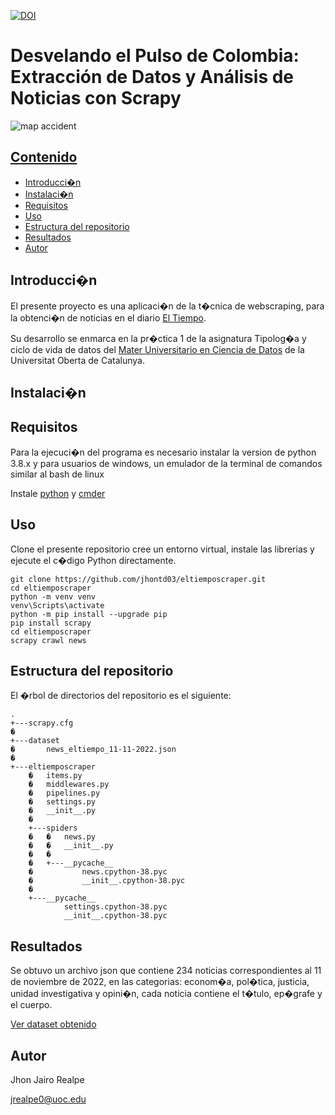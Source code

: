 [![DOI](https://zenodo.org/badge/DOI/10.5281/zenodo.7317125.svg)](https://doi.org/10.5281/zenodo.7317125)

# Desvelando el Pulso de Colombia: Extracción de Datos y Análisis de Noticias con Scrapy

![map accident](https://github.com/jhontd03/eltiemposcraper/blob/master/img/daily_news.png "daily_news")

## [Contenido](#Contenido)

- [Introducci�n](#Introducc�n)
- [Instalaci�n](#Instalaci�n)
- [Requisitos](#Requisitos)
- [Uso](#Uso)
- [Estructura del repositorio](#Estructura-del-repositorio)
- [Resultados](#Resultados)
- [Autor](#Autor)

## Introducci�n

El presente proyecto es una aplicaci�n de la t�cnica de webscraping, para la obtenci�n de noticias en el diario [El Tiempo](https://www.eltiempo.com/).

Su desarrollo se enmarca en la pr�ctica 1 de la asignatura Tipolog�a y ciclo de vida de datos del [Mater Universitario en Ciencia de Datos](https://estudios.uoc.edu/es/masters-universitarios/data-science/presentacion) de la Universitat Oberta de Catalunya.

## Instalaci�n

## Requisitos

Para la ejecuci�n del programa es necesario instalar la version de python 3.8.x y para usuarios de windows, un emulador de la terminal de comandos similar al bash de linux 

Instale [python](https://www.python.org/downloads/) y [cmder](https://cmder.app/)

## Uso

Clone el presente repositorio cree un entorno virtual, instale las librerias y ejecute el c�digo Python directamente.

```
git clone https://github.com/jhontd03/eltiemposcraper.git
cd eltiemposcraper
python -m venv venv
venv\Scripts\activate
python -m pip install --upgrade pip
pip install scrapy
cd eltiemposcraper
scrapy crawl news
```

## Estructura del repositorio

El �rbol de directorios del repositorio es el siguiente:
```
.
+---scrapy.cfg
�   
+---dataset
�       news_eltiempo_11-11-2022.json
�       
+---eltiemposcraper
    �   items.py
    �   middlewares.py
    �   pipelines.py
    �   settings.py
    �   __init__.py
    �   
    +---spiders
    �   �   news.py
    �   �   __init__.py
    �   �   
    �   +---__pycache__
    �           news.cpython-38.pyc
    �           __init__.cpython-38.pyc
    �           
    +---__pycache__
            settings.cpython-38.pyc
            __init__.cpython-38.pyc

```

## Resultados

Se obtuvo un archivo json que contiene 234 noticias correspondientes al 11 de noviembre de 2022, en las categorias: econom�a, pol�tica, justicia, unidad investigativa y opini�n, cada noticia contiene el t�tulo, ep�grafe y el cuerpo.

[Ver dataset obtenido](https://github.com/jhontd03/eltiemposcraper/tree/master/dataset)

## Autor

Jhon Jairo Realpe

jrealpe0@uoc.edu
